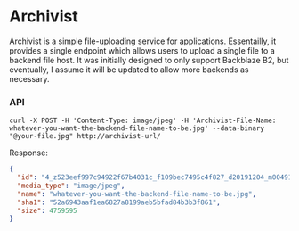 Archivist
=========

Archivist is a simple file-uploading service for applications. Essentailly, it provides a single endpoint which allows
users to upload a single file to a backend file host. It was initially designed to only support Backblaze B2, but
eventually, I assume it will be updated to allow more backends as necessary.

### API

```shell script
curl -X POST -H 'Content-Type: image/jpeg' -H 'Archivist-File-Name: whatever-you-want-the-backend-file-name-to-be.jpg' --data-binary "@your-file.jpg" http://archivist-url/
```

Response:

```json
{
  "id": "4_z523eef997c94922f67b4031c_f109bec7495c4f827_d20191204_m004917_c000_v0001064_t0000",
  "media_type": "image/jpeg",
  "name": "whatever-you-want-the-backend-file-name-to-be.jpg",
  "sha1": "52a6943aaf1ea6827a8199aeb5bfad84b3b3f861",
  "size": 4759595
}
```
